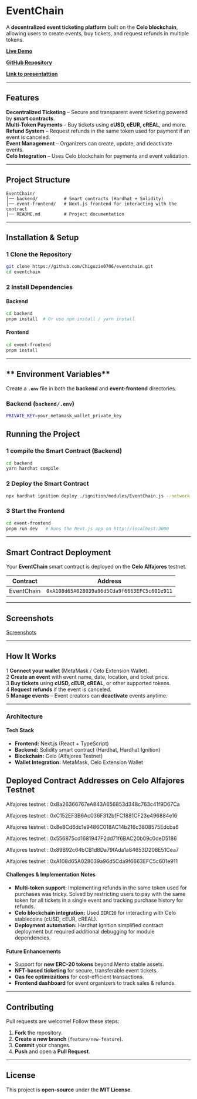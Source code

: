 # **EventChain**

A **decentralized event ticketing platform** built on the **Celo blockchain**, allowing users to create events, buy tickets, and request refunds in multiple tokens.

**[Live Demo](https://eventchain-git-main-chigozie0706s-projects.vercel.app/)**

**[GitHub Repository](https://github.com/Chigozie0706/eventchain)**

**[Link to presentattion](https://www.canva.com/design/DAGf-vn5bL4/GpTakYkJ6L9RTarjzrD4vg/view?utm_content=DAGf-vn5bL4&utm_campaign=designshare&utm_medium=link2&utm_source=uniquelinks&utlId=h596c558439)**

---

## **Features**

**Decentralized Ticketing** – Secure and transparent event ticketing powered by **smart contracts**.  
**Multi-Token Payments** – Buy tickets using **cUSD, cEUR, cREAL**, and more.  
**Refund System** – Request refunds in the same token used for payment if an event is canceled.  
**Event Management** – Organizers can create, update, and deactivate events.  
**Celo Integration** – Uses Celo blockchain for payments and event validation.

---

## **Project Structure**

```
EventChain/
│── backend/          # Smart contracts (Hardhat + Solidity)
│── event-frontend/   # Next.js frontend for interacting with the contract
│── README.md         # Project documentation
```

---

## **Installation & Setup**

### **1 Clone the Repository**

```sh
git clone https://github.com/Chigozie0706/eventchain.git
cd eventchain
```

### **2 Install Dependencies**

#### **Backend**

```sh
cd backend
pnpm install  # Or use npm install / yarn install
```

#### **Frontend**

```sh
cd event-frontend
pnpm install
```

---

## ** Environment Variables**

Create a **`.env`** file in both the **backend** and **event-frontend** directories.

### **Backend (`backend/.env`)**

```sh
PRIVATE_KEY=your_metamask_wallet_private_key
```

## **Running the Project**

### **1 compile the Smart Contract (Backend)**

```sh
cd backend
yarn hardhat compile
```

### **2 Deploy the Smart Contract**

```sh
npx hardhat ignition deploy ./ignition/modules/EventChain.js --network celo_alfajores
```

### **3 Start the Frontend**

```sh
cd event-frontend
pnpm run dev   # Runs the Next.js app on http://localhost:3000
```

---

## **Smart Contract Deployment**

Your **EventChain** smart contract is deployed on the **Celo Alfajores** testnet.

| Contract   | Address                                      |
| ---------- | -------------------------------------------- |
| EventChain | `0xA108d65A028039a96d5Cda9f6663EFC5c601e911` |

<!-- **[View on Celo Explorer](https://alfajores.celoscan.io/address/0xBa26366767eA843A656853d348c763c41f9D67Ca)** -->

---

## **Screenshots**

[Screenshots](https://drive.google.com/drive/folders/13iZviAZX3R69zmZKudesQTtxaT5Hdkvy?usp=sharing)

---

## **How It Works**

1 **Connect your wallet** (MetaMask / Celo Extension Wallet).  
2 **Create an event** with event name, date, location, and ticket price.  
3 **Buy tickets** using **cUSD, cEUR, cREAL**, or other supported tokens.  
4 **Request refunds** if the event is canceled.  
5 **Manage events** – Event creators can **deactivate** events anytime.

---

### **Architecture**

#### **Tech Stack**

- **Frontend:** Next.js (React + TypeScript)
- **Backend:** Solidity smart contract (Hardhat, Hardhat Ignition)
- **Blockchain:** Celo (Alfajores Testnet)
- **Wallet Integration:** MetaMask, Celo Extension Wallet

## Deployed Contract Addresses on Celo Alfajores Testnet

Alfajores testnet : 0xBa26366767eA843A656853d348c763c41f9D67Ca

Alfajores testnet : 0xC152EF3B6Ac036F312bfFC1881CF23e496884e16

Alfajores testnet : 0x8e8Cd6dc1e9486C018AC14b216c3808575Edcba6

Alfajores testnet : 0x556875cd1681947F2dd71f6BAC20b09c0deD5186

Alfajores testnet : 0x89B92c64bCB1d8Da79fAda1a84653D208E51Cea7

Alfajores testnet : 0xA108d65A028039a96d5Cda9f6663EFC5c601e911

#### **Challenges & Implementation Notes**

- **Multi-token support:** Implementing refunds in the same token used for purchases was tricky. Solved by restricting users to pay with the same token for all tickets in a single event and tracking purchase history for refunds.
- **Celo blockchain integration:** Used `IERC20` for interacting with Celo stablecoins (cUSD, cEUR, cREAL).
- **Deployment automation:** Hardhat Ignition simplified contract deployment but required additional debugging for module dependencies.

#### **Future Enhancements**

- Support for **new ERC-20 tokens** beyond Mento stable assets.
- **NFT-based ticketing** for secure, transferable event tickets.
- **Gas fee optimizations** for cost-efficient transactions.
- **Frontend dashboard** for event organizers to track sales & refunds.

---

## **Contributing**

Pull requests are welcome! Follow these steps:

1. **Fork** the repository.
2. **Create a new branch** (`feature/new-feature`).
3. **Commit** your changes.
4. **Push** and open a **Pull Request**.

---

## **License**

This project is **open-source** under the **MIT License**.
